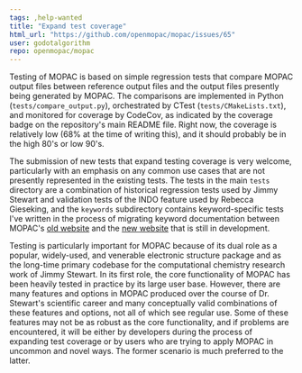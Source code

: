 ```yaml
---
tags: ,help-wanted
title: "Expand test coverage"
html_url: "https://github.com/openmopac/mopac/issues/65"
user: godotalgorithm
repo: openmopac/mopac
---
```


Testing of MOPAC is based on simple regression tests that compare MOPAC output files between reference output files and the output files presently being generated by MOPAC. The comparisons are implemented in Python (`tests/compare_output.py`), orchestrated by CTest (`tests/CMakeLists.txt`), and monitored for coverage by CodeCov, as indicated by the coverage badge on the repository's main README file. Right now, the coverage is relatively low (68% at the time of writing this), and it should probably be in the high 80's or low 90's.

The submission of new tests that expand testing coverage is very welcome, particularly with an emphasis on any common use cases that are not presently represented in the existing tests. The tests in the main `tests` directory are a combination of historical regression tests used by Jimmy Stewart and validation tests of the INDO feature used by Rebecca Gieseking, and the `keywords` subdirectory contains keyword-specific tests I've written in the process of migrating keyword documentation between MOPAC's [old website](http://openmopac.net) and the [new website](https://openmopac.github.io) that is still in development.

Testing is particularly important for MOPAC because of its dual role as a popular, widely-used, and venerable electronic structure package and as the long-time primary codebase for the computational chemistry research work of Jimmy Stewart. In its first role, the core functionality of MOPAC has been heavily tested in practice by its large user base. However, there are many features and options in MOPAC produced over the course of Dr. Stewart's scientific career and many conceptually valid combinations of these features and options, not all of which see regular use. Some of these features may not be as robust as the core functionality, and if problems are encountered, it will be either by developers during the process of expanding test coverage or by users who are trying to apply MOPAC in uncommon and novel ways. The former scenario is much preferred to the latter.